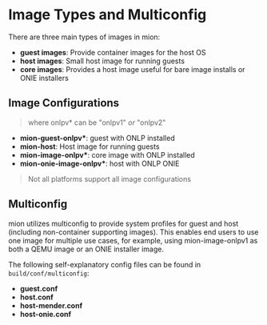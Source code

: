 # Image Types and Multiconfig

There are three main types of images in mion:

* **guest images**: Provide container images for the host OS
* **host images**: Small host image for running guests
* **core images**: Provides a host image useful for bare image installs or ONIE
  installers

## Image Configurations

> where onlpv\* can be "onlpv1" *or* "onlpv2"

* **mion-guest-onlpv\***: guest with ONLP installed
* **mion-host**: Host image for running guests
* **mion-image-onlpv\***: core image with ONLP installed
* **mion-onie-image-onlpv\***: host with ONLP ONIE

> Not all platforms support all image configurations

## Multiconfig

mion utilizes multiconfig to provide system profiles for guest and host
(including non-container supporting images). This enables end users to use one
image for multiple use cases, for example, using mion-image-onlpv1 as both a
QEMU image or an ONIE installer image.

The following self-explanatory config files can be found in
`build/conf/multiconfig`:

* **guest.conf**
* **host.conf**
* **host-mender.conf**
* **host-onie.conf**
